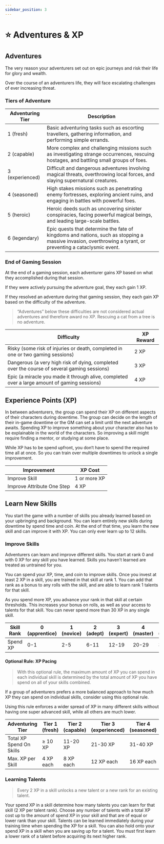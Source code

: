 ```yaml
---
sidebar_position: 3
---
```


# ⭐ Adventures & XP

## Adventures

The very reason your adventurers set out on epic journeys and risk their life for glory and wealth.

Over the course of an adventurers life, they will face escalating challenges of ever increasing threat.

### Tiers of Adventure

| Adventuring Tier | Description |
| --- | --- |
| 1 (fresh) | Basic adventuring tasks such as escorting travellers, gathering information, and performing simple errands. |
| 2 (capable) | More complex and challenging missions such as investigating strange occurrences, rescuing hostages, and battling small groups of foes. |
| 3 (experienced) | Difficult and dangerous adventures involving magical threats, overthrowing local forces, and slaying supernatural creatures. |
| 4 (seasoned) | High stakes missions such as penetrating enemy fortresses, exploring ancient ruins, and engaging in battles with powerful foes. |
| 5 (heroic) | Heroic deeds such as uncovering sinister conspiracies, facing powerful magical beings, and leading large-scale battles. |
| 6 (legendary)  | Epic quests that determine the fate of kingdoms and nations, such as stopping a massive invasion, overthrowing a tyrant, or preventing a cataclysmic event. |

### End of Gaming Session

At the end of a gaming session, each adventurer gains XP based on what they accomplished during that session.

If they were actively pursuing the adventure goal, they each gain 1 XP.

If they resolved an adventure during that gaming session, they each gain XP based on the difficulty of the adventure.

> “Adventures” below these difficulties are not considered actual adventures and therefore award no XP. Rescuing a cat from a tree is no adventure.
> 

| Difficulty | XP Reward |
| --- | --- |
| Risky (some risk of injuries or death, completed in one or two gaming sessions) | 2 XP |
| Dangerous (a very high risk of dying, completed over the course of several gaming sessions) | 3 XP |
| Epic (a miracle you made it through alive, completed over a large amount of gaming sessions) | 4 XP |

## Experience Points (XP)

In between adventurers, the group can spend their XP on different aspects of their characters during downtime. The group can decide on the length of their in-game downtime or the GM can set a limit until the next adventure awaits. Spending XP to improve something about your character also has to be explainable in the world of the characters. So improving a skill might require finding a mentor, or studying at some place.

While XP has to be spend upfront, you don‘t have to spend the required time all at once. So you can train over multiple downtimes to unlock a single improvement.

| **Improvement** | **XP Cost** |
| --- | --- |
| Improve Skill | 1 or more XP |
| Improve Attribute One Step | 4 XP |

## Learn New Skills

You start the game with a number of skills you already learned based on your upbringing and background. You can learn entirely new skills during downtime by spend time and coin. At the end of that time, you learn the new skill and can improve it with XP. You can only ever learn up to 12 skills.

### Improve Skills

Adventurers can learn and improve different skills. You start at rank 0 and with 0 XP for any skill you have learned. Skills you haven’t learned are treated as untrained for you. 

You can spend your XP, time, and coin to improve skills. Once you invest at least 2 XP in a skill, you are trained in that skill at rank 1. You can add that rank as a bonus to any rolls with the skill, and are able to learn rank 1 talents for that skill.

As you spend more XP, you advance your rank in that skill at certain thresholds. This increases your bonus on rolls, as well as your access to talents for that skill. You can never spend more than 30 XP in any single skill.

| Skill Rank | 0 (apprentice) | 1 (novice) | 2 (adept) | 3 (expert) | 4 (master) | 5 (grandmaster) |
| --- | --- | --- | --- | --- | --- | --- |
| Spend XP | 0-1 | 2-5 | 6-11 | 12-19 | 20-29 | 30 |

#### Optional Rule: XP Pacing

> With this optional rule, the maximum amount of XP you can spend in each individual skill is determined by the total amount of XP you have spend on all of your skills combined.
> 

If a group of adventurers prefers a more balanced approach to how much XP they can spend on individual skills, consider using this optional rule.

Using this rule enforces a wider spread of XP in many different skills without having one super advanced skill, while all others are much lower.

| Adventuring Tier | Tier 1 (fresh) | Tier 2 (capable) | Tier 3 (experienced) | Tier 4 (seasoned) | Tier 5 (heroic) | Tier 6 (legendary)  |
| --- | --- | --- | --- | --- | --- | --- |
| Total XP Spend On Skills | ≥ 10 XP | 11-20 XP | 21-30 XP | 31-40 XP | 41-50 XP | 51+ XP |
| Max. XP per Skill | 4 XP each | 8 XP each | 12 XP each | 16 XP each | 20 XP each | 30 XP each |

### Learning Talents

> Every 2 XP in a skill unlocks a new talent or a new rank for an existing talent.
> 

Your spend XP in a skill determine how many talents you can learn for that skill (2 XP per talent rank). Choose any number of talents with a total XP cost up to the amount of spend XP in your skill and that are of equal or lower rank than your skill. Talents can be learned immediately during your training time when spending the XP for a skill. You can also hold onto your spend XP in a skill when you are saving up for a talent. You must first learn a lower rank of a talent before acquiring its next higher rank.
